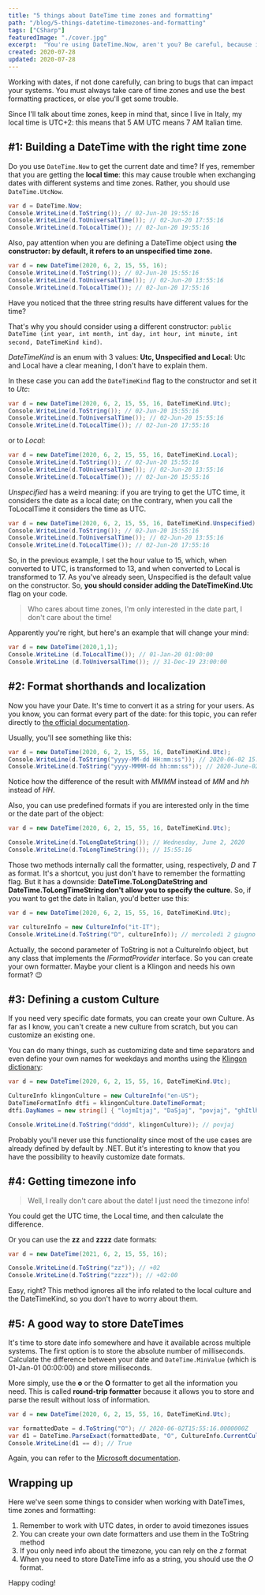 ```yaml
---
title: "5 things about DateTime time zones and formatting"
path: "/blog/5-things-datetime-timezones-and-formatting"
tags: ["CSharp"]
featuredImage: "./cover.jpg"
excerpt:  "You're using DateTime.Now, aren't you? Be careful, because it may bring some troubles to your application. Here I'll explain why and I'll talk about time zones and formatting in C# DateTime."
created: 2020-07-28
updated: 2020-07-28
---
```



Working with dates, if not done carefully, can bring to bugs that can impact your systems. You must always take care of time zones and use the best formatting practices, or else you'll get some trouble.

Since I'll talk about time zones, keep in mind that, since I live in Italy, my local time is UTC+2: this means that 5 AM UTC means 7 AM Italian time.

## #1: Building a DateTime with the right time zone

Do you use `DateTime.Now` to get the current date and time? If yes, remember that you are getting the __local time__: this may cause trouble when exchanging dates with different systems and time zones. Rather, you should use `DateTime.UtcNow`.

```cs
var d = DateTime.Now;
Console.WriteLine(d.ToString()); // 02-Jun-20 19:55:16
Console.WriteLine(d.ToUniversalTime()); // 02-Jun-20 17:55:16
Console.WriteLine(d.ToLocalTime()); // 02-Jun-20 19:55:16
```

Also, pay attention when you are defining a DateTime object using __the constructor: by default, it refers to an unspecified time zone.__

```cs
var d = new DateTime(2020, 6, 2, 15, 55, 16);
Console.WriteLine(d.ToString()); // 02-Jun-20 15:55:16
Console.WriteLine(d.ToUniversalTime()); // 02-Jun-20 13:55:16
Console.WriteLine(d.ToLocalTime()); // 02-Jun-20 17:55:16
```

Have you noticed that the three string results have different values for the time?

That's why you should consider using a different constructor: `public DateTime (int year, int month, int day, int hour, int minute, int second, DateTimeKind kind)`.

_DateTimeKind_ is an enum with 3 values: __Utc, Unspecified and Local__: Utc and Local have a clear meaning, I don't have to explain them.

In these case you can add the `DateTimeKind` flag to the constructor and set it to _Utc_:

```cs
var d = new DateTime(2020, 6, 2, 15, 55, 16, DateTimeKind.Utc);
Console.WriteLine(d.ToString()); // 02-Jun-20 15:55:16
Console.WriteLine(d.ToUniversalTime()); // 02-Jun-20 15:55:16
Console.WriteLine(d.ToLocalTime()); // 02-Jun-20 17:55:16
```

or to _Local_:

```cs
var d = new DateTime(2020, 6, 2, 15, 55, 16, DateTimeKind.Local);
Console.WriteLine(d.ToString()); // 02-Jun-20 15:55:16
Console.WriteLine(d.ToUniversalTime()); // 02-Jun-20 13:55:16
Console.WriteLine(d.ToLocalTime()); // 02-Jun-20 15:55:16
```

_Unspecified_ has a weird meaning: if you are trying to get the UTC time, it considers the date as a local date; on the contrary, when you call the ToLocalTime it considers the time as UTC.

```cs
var d = new DateTime(2020, 6, 2, 15, 55, 16, DateTimeKind.Unspecified);
Console.WriteLine(d.ToString()); // 02-Jun-20 15:55:16
Console.WriteLine(d.ToUniversalTime()); // 02-Jun-20 13:55:16
Console.WriteLine(d.ToLocalTime()); // 02-Jun-20 17:55:16
```

So, in the previous example, I set the hour value to 15, which, when converted to UTC, is transformed to 13, and when converted to Local is transformed to 17. As you've already seen, Unspecified is the default value on the constructor. So, __you should consider adding the DateTimeKind.Utc__ flag on your code.

> Who cares about time zones, I'm only interested in the date part, I don't care about the time!

Apparently you're right, but here's an example that will change your mind:

```cs
var d = new DateTime(2020,1,1);
Console.WriteLine (d.ToLocalTime()); // 01-Jan-20 01:00:00
Console.WriteLine (d.ToUniversalTime()); // 31-Dec-19 23:00:00
```

## #2: Format shorthands and localization

Now you have your Date. It's time to convert it as a string for your users. As you know, you can format every part of the date: for this topic, you can refer directly to [the official documentation](https://docs.microsoft.com/en-us/dotnet/standard/base-types/custom-date-and-time-format-strings "Date and time formats documentation").

Usually, you'll see something like this:

```cs
var d = new DateTime(2020, 6, 2, 15, 55, 16, DateTimeKind.Utc);
Console.WriteLine(d.ToString("yyyy-MM-dd HH:mm:ss")); // 2020-06-02 15:55:16
Console.WriteLine(d.ToString("yyyy-MMMM-dd hh:mm:ss")); // 2020-June-02 03:55:16
```

Notice how the difference of the result with _MMMM_ instead of _MM_ and _hh_ instead of _HH_.

Also, you can use predefined formats if you are interested only in the time or the date part of the object:

```cs
var d = new DateTime(2020, 6, 2, 15, 55, 16, DateTimeKind.Utc);

Console.WriteLine(d.ToLongDateString()); // Wednesday, June 2, 2020
Console.WriteLine(d.ToLongTimeString()); // 15:55:16
```

Those two methods internally call the formatter, using, respectively, _D_ and _T_ as format. It's a shortcut, you just don't have to remember the formatting flag. But it has a downside: __DateTime.ToLongDateString and DateTime.ToLongTimeString don't allow you to specify the culture__. So, if you want to get the date in Italian, you'd better use this:

```cs
var d = new DateTime(2020, 6, 2, 15, 55, 16, DateTimeKind.Utc);

var cultureInfo = new CultureInfo("it-IT");
Console.WriteLine(d.ToString("D", cultureInfo)); // mercoledì 2 giugno 2020
```

Actually, the second parameter of ToString is not a CultureInfo object, but any class that implements the _IFormatProvider_ interface. So you can create your own formatter. Maybe your client is a Klingon and needs his own format? 😉

## #3: Defining a custom Culture

If you need very specific date formats, you can create your own Culture.
As far as I know, you can't create a new culture from scratch, but you can customize an existing one.

You can do many things, such as customizing date and time separators and even define your own names for weekdays and months using the [Klingon dictionary](http://klingon.wiki/En/Weekdays "Klingon dictionary for weekdays"):

```cs
var d = new DateTime(2020, 6, 2, 15, 55, 16, DateTimeKind.Utc);

CultureInfo klingonCulture = new CultureInfo("en-US");
DateTimeFormatInfo dtfi = klingonCulture.DateTimeFormat;
dtfi.DayNames = new string[] { "lojmItjaj", "DaSjaj", "povjaj", "ghItlhjaj", "loghjaj", "buqjaj", "ghInjaj" };

Console.WriteLine(d.ToString("dddd", klingonCulture)); // povjaj
```

Probably you'll never use this functionality since most of the use cases are already defined by default by .NET. But it's interesting to know that you have the possibility to heavily customize date formats.

## #4: Getting timezone info

> Well, I really don't care about the date! I just need the timezone info!

You could get the UTC time, the Local time, and then calculate the difference.

Or you can use the __zz__ and __zzzz__ date formats:

```cs
var d = new DateTime(2021, 6, 2, 15, 55, 16);

Console.WriteLine(d.ToString("zz")); // +02
Console.WriteLine(d.ToString("zzzz")); // +02:00
```

Easy, right? This method ignores all the info related to the local culture and the DateTimeKind, so you don't have to worry about them.

## #5: A good way to store DateTimes

It's time to store date info somewhere and have it available across multiple systems.
The first option is to store the absolute number of milliseconds. Calculate the difference between your date and `DateTime.MinValue` (which is  01-Jan-01 00:00:00) and store milliseconds.

More simply, use the __o__ or the __O__ formatter to get all the information you need. This is called __round-trip formatter__ because it allows you to store and parse the result without loss of information.

```cs
var d = new DateTime(2020, 6, 2, 15, 55, 16, DateTimeKind.Utc);

var formattedDate = d.ToString("O"); // 2020-06-02T15:55:16.0000000Z
var d1 = DateTime.ParseExact(formattedDate, "O", CultureInfo.CurrentCulture);
Console.WriteLine(d1 == d); // True
```

Again, you can refer to the [Microsoft documentation](https://docs.microsoft.com/en-us/dotnet/standard/base-types/standard-date-and-time-format-strings#the-round-trip-o-o-format-specifier "Round-trip format documentation on Microsoft site").

## Wrapping up

Here we've seen some things to consider when working with DateTimes, time zones and formatting:

1. Remember to work with UTC dates, in order to avoid timezones issues
2. You can create your own date formatters and use them in the ToString method
3. If you only need info about the timezone, you can rely on the _z_ format
4. When you need to store DateTime info as a string, you should use the _O_ format.

Happy coding!
